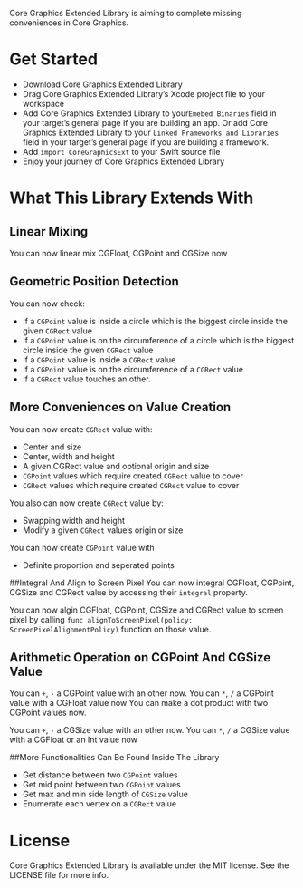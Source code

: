 Core Graphics Extended Library is aiming to complete missing conveniences in Core Graphics.

# Get Started
- Download Core Graphics Extended Library
- Drag Core Graphics Extended Library’s Xcode project file to your workspace
- Add Core Graphics Extended Library to your`Emebed Binaries`  field in your target’s general page if you are building an app. Or add Core Graphics Extended Library to your `Linked Frameworks and Libraries` field in your target’s general page if you are building a framework.
- Add `import CoreGraphicsExt` to your Swift source file
- Enjoy your journey of Core Graphics Extended Library

# What This Library Extends With

## Linear Mixing
You can now linear mix CGFloat, CGPoint and CGSize now

## Geometric Position Detection
You can now check:
- If a `CGPoint` value is inside a circle which is the biggest circle inside the given `CGRect` value
- If a `CGPoint` value is on the circumference of a circle which is the biggest circle inside the given `CGRect` value
- If a `CGPoint` value is inside a `CGRect` value
- If a `CGPoint` value is on the circumference of a `CGRect` value
- If a `CGRect` value touches an other.

## More Conveniences on Value Creation
You can now create `CGRect` value with:
- Center and size
- Center, width and height
- A given CGRect value and optional origin and size
- `CGPoint` values which require created `CGRect` value to cover
- `CGRect` values which require created `CGRect` value to cover

You also can now create `CGRect` value by:
- Swapping width and height
- Modify a given `CGRect` value’s origin or size

You can now create `CGPoint` value with
- Definite proportion and seperated points

##Integral And Align to Screen Pixel
You can now integral CGFloat, CGPoint, CGSize and CGRect value by accessing their  `integral` property.

You can now algin CGFloat, CGPoint, CGSize and CGRect value to screen pixel by calling `func alignToScreenPixel(policy: ScreenPixelAlignmentPolicy)` function on those value.

## Arithmetic Operation on CGPoint And CGSize Value
You can `+`, `-` a CGPoint value with an other now.
You can `*`, `/` a CGPoint value with a CGFloat value now
You can make a dot product with two CGPoint values now.

You can `+`, `-` a CGSize value with an other now.
You can `*`, `/` a CGSize value with a CGFloat or an Int value now

##More Functionalities Can Be Found Inside The Library
- Get distance between two `CGPoint` values
- Get mid point between two `CGPoint` values
- Get max and min side length of `CGSize` value
- Enumerate each vertex on a `CGRect` value

# License
Core Graphics Extended Library is available under the MIT license. See the LICENSE file for more info.
